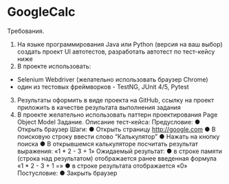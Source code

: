 # GoogleCalc
Требования.
1. На языке программирования Java или Python (версия на ваш выбор) создать проект UI
автотестов, разработать автотест по тест-кейсу ниже
2. В проекте использовать:
- Selenium Webdriver (желательно использовать браузер Chrome)
- один из тестовых фреймворков - TestNG, JUnit 4/5, Pytest
3. Результаты оформить в виде проекта на GitHub, ссылку на проект приложить в качестве
результата выполнения задания
4. В проекте желательно использовать паттерн проектирования Page Object Model
Задание. Описание тест-кейса:
Предусловие:
● Открыть браузер
Шаги:
● Открыть страницу http://google.com
● В поисковую строку ввести слово “Калькулятор”
● Нажать на кнопку поиска
● В открывшемся калькуляторе посчитать результат выражения: «1 * 2 - 3 + 1»
Ожидаемый результат:
● в строке памяти (строка над результатом) отображается ранее введенная формула «1 * 2 - 3 +
1 =»
● в строке результата отображается «0»
Постусловие:
● Закрыть браузер

